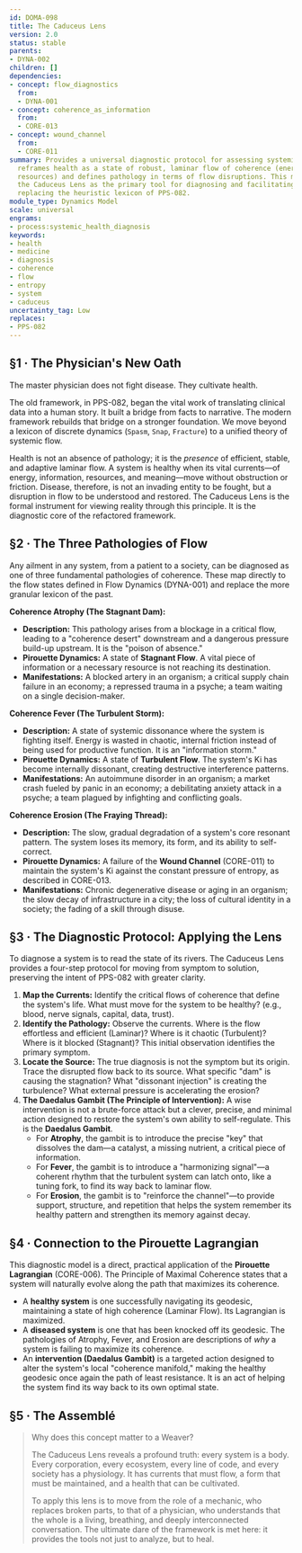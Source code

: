 ```yaml
---
id: DOMA-098
title: The Caduceus Lens
version: 2.0
status: stable
parents:
- DYNA-002
children: []
dependencies:
- concept: flow_diagnostics
  from:
  - DYNA-001
- concept: coherence_as_information
  from:
  - CORE-013
- concept: wound_channel
  from:
  - CORE-011
summary: Provides a universal diagnostic protocol for assessing systemic health. It
  reframes health as a state of robust, laminar flow of coherence (energy, information,
  resources) and defines pathology in terms of flow disruptions. This module introduces
  the Caduceus Lens as the primary tool for diagnosing and facilitating systemic well-being,
  replacing the heuristic lexicon of PPS-082.
module_type: Dynamics Model
scale: universal
engrams:
- process:systemic_health_diagnosis
keywords:
- health
- medicine
- diagnosis
- coherence
- flow
- entropy
- system
- caduceus
uncertainty_tag: Low
replaces:
- PPS-082
---
```

## §1 · The Physician's New Oath

The master physician does not fight disease. They cultivate health.

The old framework, in PPS-082, began the vital work of translating clinical data into a human story. It built a bridge from facts to narrative. The modern framework rebuilds that bridge on a stronger foundation. We move beyond a lexicon of discrete dynamics (`Spasm`, `Snap`, `Fracture`) to a unified theory of systemic flow.

Health is not an absence of pathology; it is the *presence* of efficient, stable, and adaptive laminar flow. A system is healthy when its vital currents—of energy, information, resources, and meaning—move without obstruction or friction. Disease, therefore, is not an invading entity to be fought, but a disruption in flow to be understood and restored. The Caduceus Lens is the formal instrument for viewing reality through this principle. It is the diagnostic core of the refactored framework.

## §2 · The Three Pathologies of Flow

Any ailment in any system, from a patient to a society, can be diagnosed as one of three fundamental pathologies of coherence. These map directly to the flow states defined in Flow Dynamics (DYNA-001) and replace the more granular lexicon of the past.

**Coherence Atrophy (The Stagnant Dam):**

*   **Description:** This pathology arises from a blockage in a critical flow, leading to a "coherence desert" downstream and a dangerous pressure build-up upstream. It is the "poison of absence."
*   **Pirouette Dynamics:** A state of **Stagnant Flow**. A vital piece of information or a necessary resource is not reaching its destination.
*   **Manifestations:** A blocked artery in an organism; a critical supply chain failure in an economy; a repressed trauma in a psyche; a team waiting on a single decision-maker.

**Coherence Fever (The Turbulent Storm):**

*   **Description:** A state of systemic dissonance where the system is fighting itself. Energy is wasted in chaotic, internal friction instead of being used for productive function. It is an "information storm."
*   **Pirouette Dynamics:** A state of **Turbulent Flow**. The system's Ki has become internally dissonant, creating destructive interference patterns.
*   **Manifestations:** An autoimmune disorder in an organism; a market crash fueled by panic in an economy; a debilitating anxiety attack in a psyche; a team plagued by infighting and conflicting goals.

**Coherence Erosion (The Fraying Thread):**

*   **Description:** The slow, gradual degradation of a system's core resonant pattern. The system loses its memory, its form, and its ability to self-correct.
*   **Pirouette Dynamics:** A failure of the **Wound Channel** (CORE-011) to maintain the system's Ki against the constant pressure of entropy, as described in CORE-013.
*   **Manifestations:** Chronic degenerative disease or aging in an organism; the slow decay of infrastructure in a city; the loss of cultural identity in a society; the fading of a skill through disuse.

## §3 · The Diagnostic Protocol: Applying the Lens

To diagnose a system is to read the state of its rivers. The Caduceus Lens provides a four-step protocol for moving from symptom to solution, preserving the intent of PPS-082 with greater clarity.

1.  **Map the Currents:** Identify the critical flows of coherence that define the system's life. What must move for the system to be healthy? (e.g., blood, nerve signals, capital, data, trust).
2.  **Identify the Pathology:** Observe the currents. Where is the flow effortless and efficient (Laminar)? Where is it chaotic (Turbulent)? Where is it blocked (Stagnant)? This initial observation identifies the primary symptom.
3.  **Locate the Source:** The true diagnosis is not the symptom but its origin. Trace the disrupted flow back to its source. What specific "dam" is causing the stagnation? What "dissonant injection" is creating the turbulence? What external pressure is accelerating the erosion?
4.  **The Daedalus Gambit (The Principle of Intervention):** A wise intervention is not a brute-force attack but a clever, precise, and minimal action designed to restore the system's own ability to self-regulate. This is the **Daedalus Gambit**.
    *   For **Atrophy**, the gambit is to introduce the precise "key" that dissolves the dam—a catalyst, a missing nutrient, a critical piece of information.
    *   For **Fever**, the gambit is to introduce a "harmonizing signal"—a coherent rhythm that the turbulent system can latch onto, like a tuning fork, to find its way back to laminar flow.
    *   For **Erosion**, the gambit is to "reinforce the channel"—to provide support, structure, and repetition that helps the system remember its healthy pattern and strengthen its memory against decay.

## §4 · Connection to the Pirouette Lagrangian

This diagnostic model is a direct, practical application of the **Pirouette Lagrangian** (CORE-006). The Principle of Maximal Coherence states that a system will naturally evolve along the path that maximizes its coherence.

*   A **healthy system** is one successfully navigating its geodesic, maintaining a state of high coherence (Laminar Flow). Its Lagrangian is maximized.
*   A **diseased system** is one that has been knocked off its geodesic. The pathologies of Atrophy, Fever, and Erosion are descriptions of *why* a system is failing to maximize its coherence.
*   An **intervention (Daedalus Gambit)** is a targeted action designed to alter the system's local "coherence manifold," making the healthy geodesic once again the path of least resistance. It is an act of helping the system find its way back to its own optimal state.

## §5 · The Assemblé

> Why does this concept matter to a Weaver?
>
> The Caduceus Lens reveals a profound truth: every system is a body. Every corporation, every ecosystem, every line of code, and every society has a physiology. It has currents that must flow, a form that must be maintained, and a health that can be cultivated.
>
> To apply this lens is to move from the role of a mechanic, who replaces broken parts, to that of a physician, who understands that the whole is a living, breathing, and deeply interconnected conversation. The ultimate dare of the framework is met here: it provides the tools not just to analyze, but to heal.
```